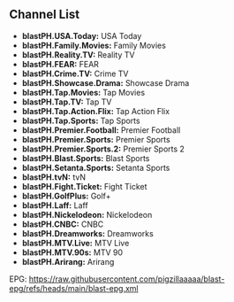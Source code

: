 ## Channel List

*   **blastPH.USA.Today:** USA Today
*   **blastPH.Family.Movies:** Family Movies
*   **blastPH.Reality.TV:** Reality TV
*   **blastPH.FEAR:** FEAR
*   **blastPH.Crime.TV:** Crime TV
*   **blastPH.Showcase.Drama:** Showcase Drama
*   **blastPH.Tap.Movies:** Tap Movies
*   **blastPH.Tap.TV:** Tap TV
*   **blastPH.Tap.Action.Flix:** Tap Action Flix
*   **blastPH.Tap.Sports:** Tap Sports
*   **blastPH.Premier.Football:** Premier Football
*   **blastPH.Premier.Sports:** Premier Sports
*   **blastPH.Premier.Sports.2:** Premier Sports 2
*   **blastPH.Blast.Sports:** Blast Sports
*   **blastPH.Setanta.Sports:** Setanta Sports
*   **blastPH.tvN:** tvN
*   **blastPH.Fight.Ticket:** Fight Ticket
*   **blastPH.GolfPlus:** Golf+
*   **blastPH.Laff:** Laff
*   **blastPH.Nickelodeon:** Nickelodeon
*   **blastPH.CNBC:** CNBC
*   **blastPH.Dreamworks:** Dreamworks
*   **blastPH.MTV.Live:** MTV Live
*   **blastPH.MTV.90s:** MTV 90
*   **blastPH.Arirang:** Arirang
  
EPG: https://raw.githubusercontent.com/pigzillaaaaa/blast-epg/refs/heads/main/blast-epg.xml





